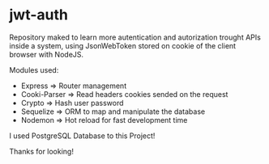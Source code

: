 # jwt-auth

Repository maked to learn more autentication and autorization trought APIs inside a system, using JsonWebToken stored on cookie of the client browser with NodeJS.

Modules used:

* Express => Router management
* Cooki-Parser => Read headers cookies sended on the request
* Crypto => Hash user password
* Sequelize => ORM to map and manipulate the database
* Nodemon => Hot reload for fast development time

I used PostgreSQL Database to this Project!

Thanks for looking!
